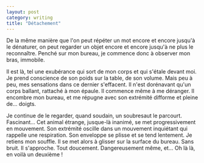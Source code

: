 ```yaml
---
layout: post
category: writing
title: "Détachement"
---
```


<section markdown="1">
De la même manière que l'on peut répéter un mot encore et encore jusqu'à le dénaturer, on peut regarder un objet encore et encore jusqu'à ne plus le reconnaître. Penché sur mon bureau, je commence donc à observer mon bras, immobile.

Il est là, tel une exubérance qui sort de mon corps et qui s'étale devant moi. Je prend conscience de son poids sur la table, de son volume. Mais peu à peu, mes sensations dans ce dernier s'effacent. Il n'est dorénavant qu'un corps ballant, rattaché à mon épaule. Il commence même à me déranger. Il encombre mon bureau, et me répugne avec son extrémité difforme et pleine de... doigts.

Je continue de le regarder, quand soudain, un soubresaut le parcourt. Fascinant... Cet animal étrange, jusque-là inanimé, se met progressivement en mouvement. Son extrémité oscille dans un mouvement inquiétant qui rappelle une respiration. Son enveloppe se plisse et se tend lentement. Je retiens mon souffle. Il se met alors à glisser sur la surface du bureau. Sans bruit. Il s'approche. Tout doucement. Dangereusement même, et... Oh là là, en voilà un deuxième !

</section>

